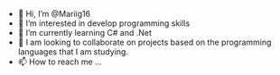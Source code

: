 - 👋 Hi, I’m @Mariig16
- 👀 I’m interested in develop programming skills
- 🌱 I’m currently learning C# and .Net
- 💞️ I am looking to collaborate on projects based on the programming languages that I am studying.
- 📫 How to reach me ...

<!---
Mariig16/Mariig16 is a ✨ special ✨ repository because its `README.md` (this file) appears on your GitHub profile.
You can click the Preview link to take a look at your changes.
--->
